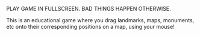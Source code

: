 PLAY GAME IN FULLSCREEN. BAD THINGS HAPPEN OTHERWISE.

This is an educational game where you drag landmarks, maps, monuments, etc onto their corresponding positions on a map, using your mouse!
